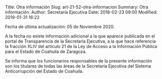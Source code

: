 Title: Otra información
Slug: art-21-52-otra-informacion
Summary: Otra información.
Author: Secretaría Ejecutiva
Date: 2018-02-23 09:00
Modified: 2019-01-31 16:22


Fecha de última actualización: 05 de Noviembre 2020.

A la fecha no existe información adicional a la que aparece publicada en el portal de Transparencia de la Secretaría Ejecutiva, a la que hace referencia la fracción XLIV del artículo 21 de la Ley de Acceso a la Información Pública para el Estado de Coahuila de Zaragoza.

Se informa que los funcionarios responsables de la presente información son los titulares de todas las áreas de la Secretaría Ejecutiva del Sistema Anticorrupción del Estado de Coahuila.

